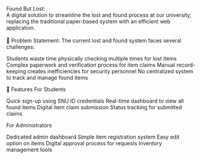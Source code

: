 Found But Lost:
<br>
A digital solution to streamline the lost and found process at our university, replacing the traditional paper-based system with an efficient web application.
<br />
<br>
🎯 Problem Statement: 
The current lost and found system faces several challenges:<br/>



Students waste time physically checking multiple times for lost items
Complex paperwork and verification process for item claims
Manual record-keeping creates inefficiencies for security personnel
No centralized system to track and manage found items

🌟 Features
For Students

Quick sign-up using SNU ID credentials
Real-time dashboard to view all found items
Digital item claim submission
Status tracking for submitted claims


For Administrators

Dedicated admin dashboard
Simple item registration system
Easy edit option on items
Digital approval process for requests
Inventory management tools

